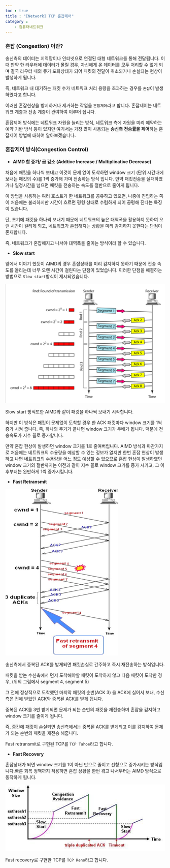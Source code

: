 ```yaml
---
toc : true
title : "[Network] TCP 혼잡제어"
category : 
    - 컴퓨터네트워크
---
```

### 혼잡 $($Congestion) 이란?
송신측의 데이터는 지역망이나 인터넷으로 연결된 대형 네트워크를 통해 전달됩니다. 이때 만약 한 라우터에 데이터가 몰릴 경우, 자신에게 온 데이터를 모두 처리할 수 없게 되며 결국 라우터 내의 큐가 포화상태가 되어 패킷의 전달이 취소되거나 손실되는 현상이 발생하게 됩니다.

즉, 네트워크 내 대기하는 패킷 수가 네트워크 처리 용량을 초과하는 경우를 `혼잡`이 발생 하였다고 합니다.

이러한 혼잡현상을 방지하거나 제거하는 작업을 `혼잡제어`라고 합니다. 혼잡제어는 네트워크 계층과 전송 계층이 관여하여 이루어 집니다.

혼잡제어 방식에는 네트워크 자원을 늘리는 방식, 네트워크 측에 자원을 미리 예약하는 예약 기반 방식 등이 있지만 여기서는 가장 많이 사용되는 **송신측 전송률을 제어**하는 혼잡제어 방법에 대하여 알아보겠습니다.

### 혼잡제어 방식$($Congestion Control)

- **AIMD 합 증가/ 곱 감소 $($Addtive Increase / Multiplicative Decrease)**

처음에 패킷을 하나씩 보내고 이것이 문제 없이 도착하면 window 크기 $($단위 시간내에 보내는 패킷의 수)를 1씩 증가해 가며 전송하는 방식 입니다. 만약 패킷전송을 실패하였거나 일정시간을 넘으면 패킷을 전송하는 속도를 절반으로 줄이게 됩니다.

이 방법을 사용하는 여러 호스트가 한 네트워크를 공유하고 있으면, 나중에 진입하는 쪽이 처음에는 불리하지만 시간이 흐르면 평형 상태로 수렴하게 되어 공평해 진다는 특징이 있습니다.

단, 초기에 패킷을 하나씩 보내기 때문에 네트워크의 높은 대역폭을 활용하지 못하여 오랜 시간이 걸리게 되고, 네트워크가 혼잡해지는 상황을 미리 감지하지 못한다는 단점이 존재합니다.

즉, 네트워크가 혼잡해지고 나서야 대역폭을 줄이는 방식이라 할 수 있습니다.

- **Slow start**

앞에서 이야기 했듯이 AIMD의 경우 혼잡상태를 미리 감지하지 못하기 때문에 전송 속도를 올리는데 너무 오랜 시간이 걸린다는 단점이 있었습니다. 이러한 단점을 해결하는 방법으로 `Slow start`방식이 제시되었습니다.

![Slow-start](/assets/images/ComputerNetwork/slow-start.png)

Slow start 방식또한 AIMD와 같이 패킷을 하나씩 보내기 시작합니다. 

하지만 이 방식은 패킷이 문제없이 도착할 경우 한 ACK 패킷마다 window 크기를 1씩 증가 시켜 줍니다. 즉, 하나의 주기가 끝나면 window 크기가 두배가 됩니다. 덕분에 전송속도가 지수 꼴로 증가합니다.

만약 혼잡 현상이 발생하면 window 크기를 1로 줄여버립니다. AIMD 방식과 마찬가지로 처음에는 네트워크의 수용량을 예상할 수 있는 정보가 없지만 한번 혼잡 현상이 발생하고 나면 네트워크의 수용량을 어느 정도 예상할 수 있으므로 혼잡 현상이 발생하였던 window 크기의 절반까지는 이전과 같이 지수 꼴로 window 크기를 증가 시키고, 그 이후부터는 완만하게 1씩 증가시킵니다.

- **Fast Retransmit**

![Fast-retransmit](/assets/images/ComputerNetwork/Fast-retransmit.png)

송신측에서 중복된 ACK를 받게되면 패킷손실로 간주하고 즉시 재전송하는 방식입니다.

패킷을 받는 수신측에서 먼저 도착해야할 패킷이 도착하지 않고 다음 패킷이 도착한 경우, $($위의 그림에서 segment 4, segment 5)

그 전에 정상적으로 도착했던 마지막 패킷의 순번$($ACK 3) 을 ACK에 실어서 보내, 수신측은 전에 받았던 ACK와 중복된 ACK를 받게 됩니다.

중복된 ACK를 3번 받게되면 문제가 되는 순번의 패킷을 재전송하며 혼잡을 감지하고 window 크기를 줄이게 됩니다.

즉, 중간에 패킷이 손실되면 송신측에서는 중복된 ACK를 받게되고 이를 감지하여 문제가 되는 순번의 패킷을 재전송 해줍니다.

Fast retransmit로 구현된 TCP를 `TCP Tahoe`라고 합니다.

- **Fast Recovery**

혼잡상태가 되면 window 크기를 1이 아닌 반으로 줄이고 선형으로 증가시키는 방식입니다.빠른 회복 정책까지 적용하면 혼잡 상황을 한번 겪고 나서부터는 AIMD 방식으로 동작하게 됩니다.

![TCP-reno](/assets/images/ComputerNetwork/TCP-reno.png)

Fast recovery로 구현한 TCP를 `TCP Reno`라고 합니다.


